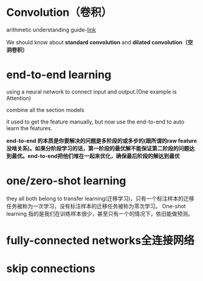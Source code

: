 # Convolution（卷积）

arithmetic understanding guide-[link](https://github.com/vdumoulin/conv_arithmetic)

We should know about **standard convolution** and **dilated convolution（空洞卷积）**





# end-to-end learning

using a neural network to connect input and output.(One example is Attention)

combine all the section models

it used to get the feature manually, but now use the end-to-end to auto learn the features.

**end-to-end 的本质是你要解决的问题是多阶段的或多步的(跟所谓的raw feature没啥关系)。如果分阶段学习的话，第一阶段的最优解不能保证第二阶段的问题达到最优。end-to-end把他们堆在一起来优化，确保最后阶段的解达到最优**



# one/zero-shot learning




they all both belong to transfer learning(迁移学习)，只有一个标注样本的迁移任务被称为一次学习，没有标注样本的迁移任务被称为零次学习。 One-shot learning 指的是我们在训练样本很少，甚至只有一个的情况下，依旧能做预测。

# fully-connected networks全连接网络



# skip connections


